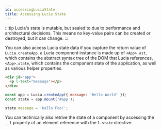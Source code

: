 ```yaml
---
id: accessingLuciaState
title: Accessing Lucia State
---
```


:::tip
Lucia's state is mutable, but sealed to due to performance and architectural decisions. This means no key-value pairs can be created or destroyed, but it can change.
:::

You can also access Lucia state data if you capture the return value of `Lucia.createApp`. a Lucia component instance is made up of `<App>.ast`, which contains the abstract syntax tree of the DOM that Lucia references, `<App>.state`, which contains the component state of the application, as well as various helper properties.

```html
<div id="app">
  <p l-text="message"></p>
</div>
```

```javascript
const app = Lucia.createApp({ message: 'Hello World' });
const state = app.mount('#app');

state.message = 'Hello Foo!';
```

You can technically also retrive the state of a component by accessing the `__l` property of an element reference with the `l-state` directive.
